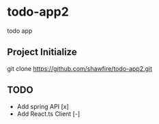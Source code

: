 # todo-app2

todo app

## Project Initialize

git clone https://github.com/shawfire/todo-app2.git

## TODO

- Add spring API [x]
- Add React.ts Client [-]
